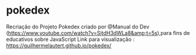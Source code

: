 # pokedex
Recriação do Projeto Pokedex criado por @Manual do Dev  (https://www.youtube.com/watch?v=SjtdH3dWLa8&amp;t=5s),para fins de educativos sobre JavaScript 
Link para visualização : https://guilhermelautert.github.io/pokedex/
